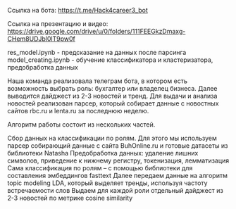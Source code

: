 Ссылка на бота: https://t.me/Hack4career3_bot

Ссылка на презентацию и видео: https://drive.google.com/drive/u/0/folders/111FEEGkzDmaxg-CHem8UDJbl0lT9pw0f

res_model.ipynb - предсказание на данных после парсинга
model_creating.ipynb - обучение классификатора и кластеризатора, предобработка данных

Наша команда реализовала телеграм бота, в котором есть возможность выбрать роль: бухгалтер или владелец бизнеса.
Далее выводится дайджест из 2-3 новостей и тренд.
Для выдачи и анализа новостей реализован парсер, который собирает данные с новостных сайтов rbc.ru и lenta.ru за последнюю неделю. 


Алгоритм работы состоит из нескольких частей.

Сбор данных на классификации по ролям. Для этого мы используем парсер собирающий данные с сайта BuhOnline.ru и готовые датасеты из библиотеки Natasha
Предобработка данных: удаление лишних символов, приведение к нижнему регистру, токенизация, лемматизация
Сама классификация по ролям – с помощью библиотеки для составления эмбеддингов fasttext
Далее передаем данные на алгоритм topic modeling LDA, который выделяет тренды, используя частоту встречаемости слов
Выдаем для каждой роли отдельный дайджест из 2-3 новостей по метрике cosine similarity
